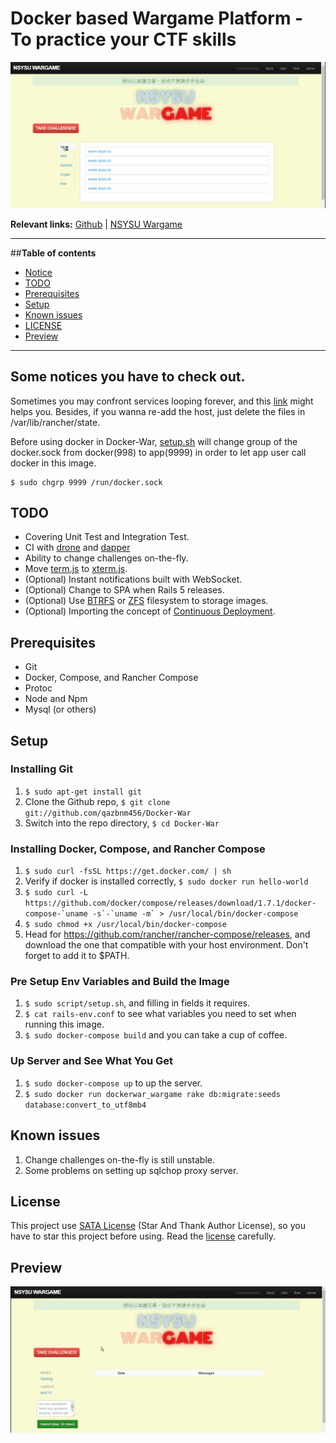 # Docker based Wargame Platform - To practice your CTF skills

<div align="center"><img src="challenges.gif" /></div>

**Relevant links:**
 [Github](https://github.com/qazbnm456/Docker-War) |
 [NSYSU Wargame](https://wargame.cse.nsysu.edu.tw)

---------------------------------------

##**Table of contents**

 * [Notice](#notice)
 * [TODO](#todos)
 * [Prerequisites](#pre)
 * [Setup](#setup)
 * [Known issues](#issues)
 * [LICENSE](#license)
 * [Preview](#preview)

---------------------------------------

<a name="notice"></a>

## Some notices you have to check out.

Sometimes you may confront services looping forever, and this [link](http://stackoverflow.com/questions/11583562/how-to-kill-a-process-running-on-particular-port-in-linux) might helps you. Besides, if you wanna re-add the host, just delete the files in /var/lib/rancher/state.

Before using docker in Docker-War, [setup.sh](https://github.com/qazbnm456/Docker-War/blob/master/script/setup.sh) will change group of the docker.sock from docker(998) to app(9999) in order to let app user call docker in this image.

    $ sudo chgrp 9999 /run/docker.sock

<a name="todos"></a>

## TODO

* Covering Unit Test and Integration Test.
* CI with [drone](https://github.com/drone/drone) and [dapper](https://github.com/rancher/dapper)
* Ability to change challenges on-the-fly.
* Move [term.js](https://github.com/rancher/term.js) to [xterm.js](https://github.com/sourcelair/xterm.js).
* (Optional) Instant notifications built with WebSocket.
* (Optional) Change to SPA when Rails 5 releases.
* (Optional) Use [BTRFS](https://btrfs.wiki.kernel.org/index.php/Main_Page) or [ZFS](http://zfsonlinux.org) filesystem to storage images.
* (Optional) Importing the concept of [Continuous Deployment](http://rancher.com/continuous-deployment/).

<a name="pre"></a>

## Prerequisites

* Git
* Docker, Compose, and Rancher Compose
* Protoc
* Node and Npm
* Mysql (or others)

<a name="setup"></a>

## Setup

### Installing Git

1. `$ sudo apt-get install git`
2. Clone the Github repo, `$ git clone git://github.com/qazbnm456/Docker-War`
3. Switch into the repo directory, `$ cd Docker-War`

### Installing Docker, Compose, and Rancher Compose

1. `$ sudo curl -fsSL https://get.docker.com/ | sh`
2. Verify if docker is installed correctly, `$ sudo docker run hello-world`
3. ``$ sudo curl -L https://github.com/docker/compose/releases/download/1.7.1/docker-compose-`uname -s`-`uname -m` > /usr/local/bin/docker-compose``
4. `$ sudo chmod +x /usr/local/bin/docker-compose`
5. Head for https://github.com/rancher/rancher-compose/releases, and download the one that compatible with your host environment. Don't forget to add it to $PATH.

### Pre Setup Env Variables and Build the Image

1. `$ sudo script/setup.sh`, and filling in fields it requires.
2. `$ cat rails-env.conf` to see what variables you need to set when running this image.
3. `$ sudo docker-compose build` and you can take a cup of coffee.

### Up Server and See What You Get

1. `$ sudo docker-compose up` to up the server.
2. `$ sudo docker run dockerwar_wargame rake db:migrate:seeds database:convert_to_utf8mb4`

<a name="issues"></a>

## Known issues

1. Change challenges on-the-fly is still unstable.
2. Some problems on setting up sqlchop proxy server.

<a name="license"></a>

## License

This project use [SATA License](LICENSE) (Star And Thank Author License), so you have to star this project before using. Read the [license](LICENSE) carefully.

<a name="preview"></a>

## Preview

<div align="center"><img src="function.gif" /></div>

